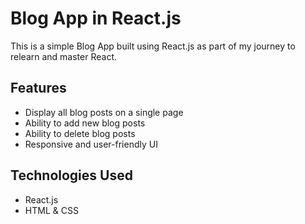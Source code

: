 # Blog App in React.js  

This is a simple Blog App built using React.js as part of my journey to relearn and master React.  

## Features  

- Display all blog posts on a single page  
- Ability to add new blog posts
- Ability to delete blog posts
- Responsive and user-friendly UI  

## Technologies Used  

- React.js  
- HTML & CSS  
